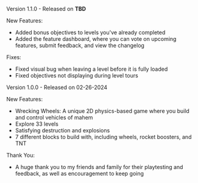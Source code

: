 Version 1.1.0 - Released on ____TBD____

New Features:
- Added bonus objectives to levels you've already completed
- Added the feature dashboard, where you can vote on upcoming features, submit feedback, and view the changelog

Fixes:
- Fixed visual bug when leaving a level before it is fully loaded
- Fixed objectives not displaying during level tours



Version 1.0.0 - Released on 02-26-2024

New Features:
- Wrecking Wheels: A unique 2D physics-based game where you build and control vehicles of mahem
- Explore 33 levels
- Satisfying destruction and explosions
- 7 different blocks to build with, including wheels, rocket boosters, and TNT

Thank You:
- A huge thank you to my friends and family for their playtesting and feedback, as well as encouragement to keep going
